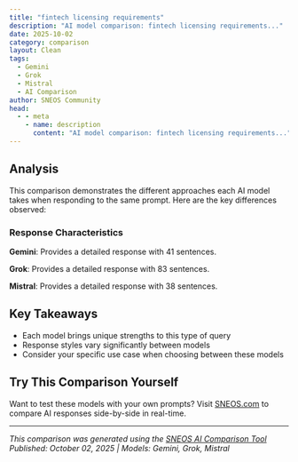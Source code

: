 ```yaml
---
title: "fintech licensing requirements"
description: "AI model comparison: fintech licensing requirements..."
date: 2025-10-02
category: comparison
layout: Clean
tags:
  - Gemini
  - Grok
  - Mistral
  - AI Comparison
author: SNEOS Community
head:
  - - meta
    - name: description
      content: "AI model comparison: fintech licensing requirements..."
---
```


<ChatComparison
  title="fintech licensing requirements"
  prompt="fintech licensing requirements"
  :responses='{"Gemini": "Fintech licensing requirements are complex and vary significantly depending on several factors, including:\n\n* **The specific fintech activity:** Different activities like lending, payments, investment advising, insurance, and digital banking are subject to different regulations.\n* **The jurisdiction:** Requirements vary significantly between countries, states, and even local municipalities.\n* **The technology used:** The application of new technologies like blockchain, AI, or cloud computing can trigger additional regulatory scrutiny.\n* **The target customer base:** Regulations might differ based on whether you are serving retail consumers or businesses.\n\nHere is a general overview of common licenses and regulations relevant to fintech companies.\n### Lending Platforms:\n\n* **Lender Licensing:** Many states in the United States require lenders to obtain a license to make loans to residents, regardless of whether they have a physical presence.\n* **Usury Laws:** State laws limit the amount of interest and fees that can be charged on loans.\n* **Truth in Lending Act (TILA):** Requires lenders to disclose key loan terms to borrowers, including the APR, finance charge, and total payments.\n* **Fair Lending Laws:** Such as the Equal Credit Opportunity Act (ECOA) and the Fair Housing Act (FHA), prohibit discrimination in lending based on protected characteristics.\n\n### Payment Processors and Money Transmitters:\n\n* **Money Transmitter Licenses (MTLs):** Required in most U.S. states to engage in the business of transmitting money or monetary value on behalf of others.\n* **Bank Secrecy Act (BSA) and Anti-Money Laundering (AML) Regulations:** Payment processors must comply with BSA/AML requirements, including implementing KYC procedures, monitoring transactions for suspicious activity, and reporting suspicious transactions to FinCEN.\n* **Payment Card Industry Data Security Standard (PCI DSS):** If processing credit card payments, compliance with PCI DSS is required to protect cardholder data.\n\n### Investment Advisers and Broker-Dealers:\n\n* **Investment Adviser Registration:** Companies providing investment advice for compensation may need to register with the Securities and Exchange Commission (SEC) or state securities regulators.\n* **Broker-Dealer Registration:** If buying or selling securities on behalf of clients, registration with the SEC and membership in the Financial Industry Regulatory Authority (FINRA) are typically required.\n\n### Cryptocurrency and Blockchain:\n\n* **\u0022BitLicense\u0022 (New York):** Specific regulatory framework for virtual currency businesses operating in New York.\n* **Money Transmitter Laws:** May apply to businesses dealing with cryptocurrency.\n* **Securities Laws:** If a cryptocurrency is deemed a security, it is subject to securities regulations.\n* **AML/KYC:** Regulations often require platforms to verify user identities and monitor transactions for illicit activity.\n\n### Insurance:\n\n* **Insurance Producer/Broker Licenses:** Individuals or entities selling insurance products typically require a license.\n* **Insurance Company Licenses:** Fintech companies acting as insurers must obtain an insurance company license.\n\n### Digital Banking:\n\n* **Bank Charter:** Required to operate as a bank and take deposits.\n* **Partnerships with Existing Banks:** Some fintech companies partner with existing banks to offer banking services.\n\n### Other Regulations:\n\n* **Consumer Protection Laws:** Such as the Fair Credit Reporting Act (FCRA) and the Dodd-Frank Act, aim to protect consumers from unfair or deceptive practices.\n* **Data Privacy Laws:** Regulations like the California Consumer Privacy Act (CCPA) and the General Data Protection Regulation (GDPR) regulate the collection, use, and storage of personal data.\n\n**Key Considerations:**\n\n* **Legal Counsel:** Given the complexity of fintech regulations, it is essential to consult with experienced legal counsel to determine the specific requirements applicable to your business.\n* **Compliance Programs:** Implement robust compliance programs to ensure ongoing adherence to all applicable laws and regulations.\n* **Staying Updated:** The regulatory landscape for fintech is constantly evolving, so it is crucial to stay informed about new developments and adjust compliance programs accordingly.\n\n**Resources:**\n\n* **Financial Crimes Enforcement Network (FinCEN):** U.S. agency focused on combating money laundering and financial crimes.\n* **Securities and Exchange Commission (SEC):** U.S. agency responsible for regulating the securities industry.\n* **Financial Industry Regulatory Authority (FINRA):** Self-regulatory organization for broker-dealers in the U.S.\n* **Conference of State Bank Supervisors (CSBS):** National organization representing state banking regulators.\n\n**Disclaimer:** I am an AI chatbot and cannot provide legal advice. The information provided is for general informational purposes only and should not be considered a substitute for professional legal counsel. Always consult with a qualified attorney to discuss your specific legal needs.\n", "Grok": "Fintech (financial technology) licensing requirements vary depending on the country, region, and specific services a fintech company offers. These requirements are put in place to ensure consumer protection, financial stability, and compliance with anti-money laundering (AML) and counter-terrorism financing (CTF) regulations. Below is a general overview of fintech licensing requirements, with examples from different jurisdictions:\n\n---\n\n### 1. Types of Fintech Services and Licensing Needs\nFintech companies often operate in areas such as payments, lending, wealth management, insurance, cryptocurrency, and more. Depending on the service, specific licenses may be required:\n- **Payment Services**: Licenses for money transmission, e-wallets, or payment processing.\n- **Lending Platforms**: Licenses for consumer or business lending, peer-to-peer (P2P) lending.\n- **Cryptocurrency and Blockchain**: Licenses for crypto exchanges, wallet providers, or token issuance.\n- **Investment and Wealth Management**: Licenses for robo-advisors or crowdfunding platforms.\n- **Insurance (Insurtech)**: Licenses for underwriting or distributing insurance products.\n- **Banking Services**: Neobanks or challenger banks may require a full banking license or an e-money license.\n\nLicensing needs depend on whether the fintech is handling client funds, providing financial advice, or operating as an intermediary.\n\n---\n\n### 2. General Licensing Requirements\nWhile the specifics depend on the jurisdiction, most fintech licensing processes involve:\n- **Business Registration**: Registering the company as a legal entity in the relevant jurisdiction.\n- **Regulatory Compliance**: Adhering to AML/CTF regulations, Know Your Customer (KYC) rules, and data protection laws (e.g., GDPR in the EU).\n- **Capital Requirements**: Meeting minimum capital thresholds to prove financial stability.\n- **Fit and Proper Test**: Key personnel (directors, owners) must demonstrate competence, integrity, and financial soundness.\n- **Risk Management**: Implementing systems for cybersecurity, fraud prevention, and operational risk.\n- **Consumer Protection**: Ensuring transparency, fair treatment of customers, and dispute resolution mechanisms.\n\n---\n\n### 3. Licensing in Key Jurisdictions\nHere\u2019s a look at fintech licensing requirements in some major regions:\n\n#### United States\n- **Federal and State-Level Regulation**: Fintechs may need to comply with both federal laws (e.g., Bank Secrecy Act for AML) and state-specific licenses (e.g., money transmitter licenses).\n- **Money Transmitter Licenses (MTL)**: Required in most states for payment processors or remittance services. Each state has unique requirements, making it costly and time-consuming.\n- **Banking License**: Fintechs offering banking services may need a charter from the Office of the Comptroller of the Currency (OCC) or state authorities.\n- **SEC Registration**: For fintechs involved in securities or investment advice, registration with the Securities and Exchange Commission (SEC) may be needed.\n- **FinCEN Registration**: Companies dealing with money transmission or cryptocurrencies must register with the Financial Crimes Enforcement Network (FinCEN) for AML compliance.\n- **State-Specific Crypto Licenses**: Some states, like New York, require a \u0022BitLicense\u0022 for cryptocurrency-related businesses.\n\n#### European Union\n- **Payment Services Directive (PSD2)**: Fintechs offering payment services must obtain a Payment Institution (PI) or Electronic Money Institution (EMI) license from a national regulator within the EU.\n- **Passporting**: Once licensed in one EU country, fintechs can operate across the EU under the \u0022passporting\u0022 regime.\n- **Capital Requirements**: Minimum capital requirements for PIs and EMIs range from \u20AC20,000 to \u20AC350,000, depending on the services.\n- **MiFID II**: For fintechs providing investment services, compliance with the Markets in Financial Instruments Directive (MiFID II) is required.\n- **Crypto Regulation (MiCA)**: Starting in 2024, the Markets in Crypto-Assets (MiCA) framework will regulate crypto businesses across the EU, requiring a license for crypto service providers.\n- **Data Protection**: Compliance with the General Data Protection Regulation (GDPR) is mandatory.\n\n#### United Kingdom\n- **Financial Conduct Authority (FCA)**: Oversees fintechs and issues licenses for payment services, e-money, lending, and investment services.\n- **Payment Services Regulations (PSR)**: Fintechs offering payment services must register as a Payment Institution or EMI.\n- **Crypto Regulation**: Crypto businesses must register with the FCA for AML/CTF compliance, though a full licensing framework is still evolving.\n- **Sandbox Program**: The FCA offers a regulatory sandbox for fintechs to test innovative products without full licensing during early stages.\n\n#### Singapore\n- **Monetary Authority of Singapore (MAS)**: Regulates fintechs through the Payment Services Act (PSA) for payment and crypto services.\n- **Payment Services License**: Required for money-changing, remittance, payment processing, and digital payment token (crypto) services.\n- **Capital Markets Services License (CMSL)**: Needed for fintechs dealing with securities, investments, or financial advice.\n- **Fintech Sandbox**: MAS offers a sandbox for testing innovative solutions under relaxed regulatory requirements.\n\n#### Australia\n- **Australian Securities and Investments Commission (ASIC)**: Oversees fintechs and issues licenses like the Australian Financial Services Licence (AFSL) for financial advice and products.\n- **Australian Credit Licence (ACL)**: Required for lending or credit-related services.\n- **APRA Regulation**: For banking services, fintechs may need to be regulated by the Australian Prudential Regulation Authority (APRA).\n- **Crypto Regulation**: While not fully licensed yet, crypto businesses must register with AUSTRAC for AML/CTF compliance.\n\n#### India\n- **Reserve Bank of India (RBI)**: Regulates fintechs in payments, lending, and banking services.\n- **Payment and Settlement Systems Act**: Payment system operators and prepaid wallet providers must obtain authorization from the RBI.\n- **NBFC License**: Non-banking financial companies (NBFCs), including P2P lending platforms, require an RBI license for lending activities.\n- **Crypto Regulation**: Cryptocurrency businesses face uncertainty, as India is still developing a regulatory framework, though taxation rules are in place.\n\n---\n\n### 4. Common Challenges in Fintech Licensing\n- **Complexity and Cost**: Obtaining licenses can be expensive and time-consuming, especially in jurisdictions with fragmented regulations (e.g., the US with state-by-state requirements).\n- **Regulatory Uncertainty**: Emerging areas like cryptocurrency and decentralized finance (DeFi) often lack clear guidelines.\n- **Cross-Border Operations**: Operating in multiple countries requires navigating different regulatory regimes and may involve multiple licenses.\n- **Compliance Burden**: Ongoing compliance with AML/CTF, data protection, and reporting requirements can strain resources.\n\n---\n\n### 5. Tips for Navigating Licensing Requirements\n- **Consult Legal Experts**: Work with regulatory consultants or law firms specializing in fintech to understand local requirements.\n- **Engage with Regulators**: Many jurisdictions offer fintech sandboxes or innovation hubs (e.g., FCA in the UK, MAS in Singapore) to help startups test products and understand regulations.\n- **Plan for Scalability**: Consider future markets and choose a jurisdiction with favorable \u0022passporting\u0022 or mutual recognition agreements (e.g., EU).\n- **Leverage Technology**: Use RegTech solutions to automate compliance with AML, KYC, and reporting requirements.\n\n---\n\n### 6. Emerging Trends in Fintech Regulation\n- **Regulatory Sandboxes**: Many countries offer sandboxes to allow fintechs to test innovations under relaxed rules.\n- **Open Banking**: Regulations like PSD2 in the EU mandate banks to share customer data with licensed third parties, creating opportunities for fintechs.\n- **Crypto Regulation**: Jurisdictions are increasingly developing frameworks for crypto businesses (e.g., MiCA in the EU).\n- **Digital Banking Licenses**: Some countries offer restricted or full digital banking licenses to fintechs (e.g., Hong Kong, Singapore).\n\n---\n\n### Conclusion\nFintech licensing requirements are highly dependent on the type of service, target market, and jurisdiction. Startups must conduct thorough research and often seek legal or regulatory advice to ensure compliance. Engaging with local regulators and leveraging innovation-friendly programs like sandboxes can help navigate the complex landscape of fintech licensing.\n\nIf you\u0027re looking for specific information about a particular country or fintech service, let me know, and I can provide more detailed guidance!", "Mistral": "Fintech licensing requirements can vary significantly depending on the jurisdiction and the specific activities the fintech company is engaged in. Below are some general considerations and examples from different regions:\n\n### United States\n1. **Banking and Lending**:\n - **State Licensing**: Many fintech companies need to obtain licenses from individual states, especially for activities like money transmission, lending, and mortgage brokering.\n - **Federal Licensing**: For activities like banking, companies may need to comply with federal regulations from agencies like the Federal Deposit Insurance Corporation (FDIC), the Federal Reserve, and the Office of the Comptroller of the Currency (OCC).\n\n2. **Payments and Money Transmission**:\n - **Money Transmitter Licenses**: Required in most states for companies that handle payments, including digital wallets and peer-to-peer payment services.\n - **FinCEN Registration**: Companies involved in money transmission must register with the Financial Crimes Enforcement Network (FinCEN).\n\n3. **Investment and Trading**:\n - **SEC Registration**: Companies offering investment services or trading platforms may need to register with the Securities and Exchange Commission (SEC).\n - **FINRA Membership**: For broker-dealers, membership with the Financial Industry Regulatory Authority (FINRA) may be required.\n\n### European Union\n1. **E-Money and Payment Services**:\n - **E-Money Institution (EMI) License**: Required for companies issuing electronic money.\n - **Payment Institution (PI) License**: Required for companies providing payment services.\n - **PSD2 Compliance**: Companies must comply with the Payment Services Directive 2 (PSD2), which includes requirements for strong customer authentication and open banking.\n\n2. **Banking**:\n - **Banking License**: Required for companies offering banking services, issued by national regulators like the Financial Conduct Authority (FCA) in the UK or the European Central Bank (ECB) for EU-wide operations.\n\n3. **Investment Services**:\n - **MiFID II Compliance**: Companies offering investment services must comply with the Markets in Financial Instruments Directive II (MiFID II).\n - **AIFMD Compliance**: For companies managing alternative investment funds, compliance with the Alternative Investment Fund Managers Directive (AIFMD) is necessary.\n\n### Asia\n1. **Singapore**:\n - **Monetary Authority of Singapore (MAS)**: Fintech companies need to comply with MAS regulations, which include licenses for payment services, digital banking, and capital markets activities.\n - **Payment Services Act**: Companies providing payment services must obtain the relevant licenses under this act.\n\n2. **Hong Kong**:\n - **Hong Kong Monetary Authority (HKMA)**: For banking and payment services.\n - **Securities and Futures Commission (SFC)**: For investment and trading services.\n\n3. **India**:\n - **Reserve Bank of India (RBI)**: For payment services, including digital wallets and payment gateways.\n - **Securities and Exchange Board of India (SEBI)**: For investment and trading services.\n\n### General Considerations\n1. **Anti-Money Laundering (AML) and Know Your Customer (KYC)**:\n - Most jurisdictions require fintech companies to implement robust AML and KYC procedures to prevent financial crimes.\n\n2. **Data Protection**:\n - Compliance with data protection regulations like the General Data Protection Regulation (GDPR) in the EU or the California Consumer Privacy Act (CCPA) in the US.\n\n3. **Cybersecurity**:\n - Implementing strong cybersecurity measures to protect customer data and ensure the integrity of financial transactions.\n\n4. **Consumer Protection**:\n - Ensuring transparency, fairness, and protection of consumer rights, often regulated by consumer protection agencies.\n\n### Conclusion\nFintech licensing requirements are complex and vary widely by jurisdiction and type of service. Companies should consult with legal and regulatory experts to ensure compliance with all relevant laws and regulations."}' 
  published-date="08:34"
/>

## Analysis

This comparison demonstrates the different approaches each AI model takes when responding to the same prompt. Here are the key differences observed:

### Response Characteristics

**Gemini**: Provides a detailed response with 41 sentences. 

**Grok**: Provides a detailed response with 83 sentences. 

**Mistral**: Provides a detailed response with 38 sentences. 

## Key Takeaways

- Each model brings unique strengths to this type of query
- Response styles vary significantly between models
- Consider your specific use case when choosing between these models

## Try This Comparison Yourself

Want to test these models with your own prompts? Visit [SNEOS.com](https://sneos.com) to compare AI responses side-by-side in real-time.

---

*This comparison was generated using the [SNEOS AI Comparison Tool](https://sneos.com)*
*Published: October 02, 2025 | Models: Gemini, Grok, Mistral*
